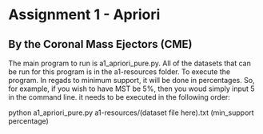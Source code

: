 # Assignment 1 - Apriori
## By the Coronal Mass Ejectors (CME)
The main program to run is a1_apriori_pure.py. All of the datasets that can be run for this program is in the a1-resources folder. To execute the program. In regads to minimum support, it will be done in percentages. So, for example, if you wish to have MST be 5%, then you woud simply input 5 in the command line. it needs to be executed in the following order:

python a1_apriori_pure.py a1-resources/(dataset file here).txt (min_support percentage)

